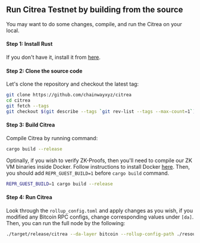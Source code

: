 ## Run Citrea Testnet by building from the source

You may want to do some changes, compile, and run the Citrea on your local. 

#### Step 1: Install Rust

If you don't have it, install it from [here](https://www.rust-lang.org/tools/install).

#### Step 2: Clone the source code

Let's clone the repository and checkout the latest tag:
```sh
git clone https://github.com/chainwayxyz/citrea
cd citrea
git fetch --tags
git checkout $(git describe --tags `git rev-list --tags --max-count=1`)
```

#### Step 3: Build Citrea

Compile Citrea by running command:

```sh
cargo build --release
```


Optinally, if you wish to verify ZK-Proofs, then you'll need to compile our ZK VM binaries inside Docker. Follow instructions to install Docker [here](https://docs.docker.com/engine/install/). Then, you should add `REPR_GUEST_BUILD=1` before `cargo build` command.

```sh 
REPR_GUEST_BUILD=1 cargo build --release
```

#### Step 4: Run Citrea

Look through the `rollup_config.toml` and apply changes as you wish, if you modified any Bitcoin RPC configs, change corresponding values under `[da]`. Then, you can run the full node by the following:

```sh
./target/release/citrea --da-layer bitcoin --rollup-config-path ./resources/configs/testnet/rollup_config.toml --genesis-paths ./resources/genesis/testnet
```